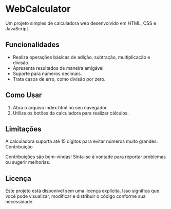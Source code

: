 # WebCalculator
Um projeto simples de calculadora web desenvolvido em HTML, CSS e JavaScript.

## Funcionalidades

- Realiza operações básicas de adição, subtração, multiplicação e divisão.
- Apresenta resultados de maneira amigável.
- Suporte para números decimais.
- Trata casos de erro, como divisão por zero.

## Como Usar

1. Abra o arquivo index.html no seu navegador.
2. Utilize os botões da calculadora para realizar cálculos.

## Limitações
A calculadora suporta até 15 dígitos para evitar números muito grandes.
Contribuição

Contribuições são bem-vindas! Sinta-se à vontade para reportar problemas ou sugerir melhorias.

## Licença

Este projeto está disponível sem uma licença explícita. Isso significa que você pode visualizar, modificar e distribuir o código conforme sua necessidade.
